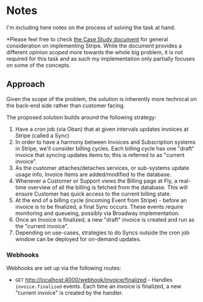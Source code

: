 # Notes

I'm including here notes on the process of solving the task at hand.

*Please feel free to check [the Case Study document](/CASE-STUDY.md) for general consideration on implementing Stripe. While the document provides a different opinion _scoped_ more towards the whole big problem, it is not required for this task and as such my implementation only partially focuses on some of the concepts.

## Approach

Given the scope of the problem, the solution is inherently more technical on the back-end side rather
than customer facing.

The proposed solution builds around the following strategy:

1. Have a cron job (via Oban) that at given intervals updates invoices at Stripe (called a Sync)
2. In order to have a harmony between Invoices and Subscription systems in Stripe, we'll consider billing cycles. Each billing cycle has one "draft" invoice that syncing updates items to; this is referred to as "current invoice".
3. As the customer attaches/detaches services, or sub-systems update usage info, Invoice Items are added/modified to the database.
4. Whenever a Customer or Support views the Billing page at Fly, a real-time overview of all the billing is fetched from the database. This will ensure Customer has quick access to the current billing state.
5. At the end of a billing cycle (incoming Event from Stripe) - before an invoice is to be finalized, a final Sync occurs. These events require monitoring and queueing, possibly via Broadway implementation.
6. Once an Invoice is finalized, a new "draft" invoice is created and run as the "current invoice".
7. Depending on use-cases, strategies to do Syncs outside the cron job window can be deployed for on-demand updates.

### Webhooks

Webhooks are set up via the following routes:

- `GET` [http://localhost:4000/webhook/invoice/finalized](http://localhost:4000/webhook/invoice/finalized?id=) - Handles `invoice.finalized` events. Each time an invoice
is finalized, a new "current invoice" is created by the handler.